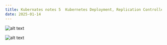 ```yaml
---
title: Kubernates notes 5  Kubernetes Deployment, Replication Controller and ReplicaSet
date: 2025-01-14
---
```


![alt text](/images/Pastedimage20250114105225.png)


![alt text](/images/Pastedimage20250114112411.png)